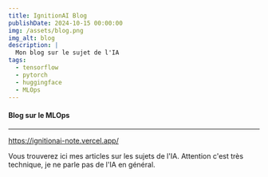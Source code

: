 ```yaml
---
title: IgnitionAI Blog
publishDate: 2024-10-15 00:00:00
img: /assets/blog.png
img_alt: blog
description: |
  Mon blog sur le sujet de l'IA
tags:
  - tensorflow
  - pytorch
  - huggingface
  - MLOps
---
```


#### Blog sur le MLOps

---

<https://ignitionai-note.vercel.app/>

Vous trouverez ici mes articles sur les sujets de l'IA.
Attention c'est très technique, je ne parle pas de l'IA en général.
